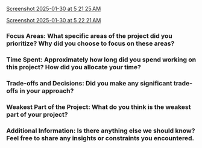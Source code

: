 [Screenshot 2025-01-30 at 5 21 25 AM](https://github.com/user-attachments/assets/2246a949-12c7-4053-90ff-0573ffe53614)

[Screenshot 2025-01-30 at 5 22 21 AM](https://github.com/user-attachments/assets/bc8e9469-2ce8-4e34-b9c9-63f41bba8a8c)


### Focus Areas: What specific areas of the project did you prioritize? Why did you choose to focus on these areas?

### Time Spent: Approximately how long did you spend working on this project? How did you allocate your time?

### Trade-offs and Decisions: Did you make any significant trade-offs in your approach?

### Weakest Part of the Project: What do you think is the weakest part of your project?

### Additional Information: Is there anything else we should know? Feel free to share any insights or constraints you encountered.
